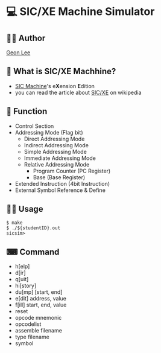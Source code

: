 # 💻 SIC/XE Machine Simulator

## 👨‍💻 Author
[Geon Lee](https://github.com/)

## 🤔 What is **SIC/XE** Machhine?
* [SIC Machine](https://en.wikipedia.org/wiki/Simplified_Instructional_Computer)'s e**X**ension **E**dition
* you can read the article about [SIC/XE](https://en.wikipedia.org/wiki/SIC/XE) on wikipedia

## 💫 Function
* Control Section
* Addressing Mode (Flag bit)
	* Direct Addressing Mode
	* Indirect Addressing Mode
	* Simple Addressing Mode
	* Immediate Addressing Mode
	* Relative Addressing Mode
		* Program Counter (PC Register)
		* Base	(Base Register)
* Extended Instruction (4bit Instruction)
* External Symbol Reference & Define

## 👨‍🏫 Usage
```shell
$ make
$ ./${studentID}.out
sicsim>
```

## ⌨ Command
* h[elp]
* d[ir]
* q[uit]
* hi[story]
* du[mp] [start, end]
* e[dit] address, value
* f[ill] start, end, value
* reset
* opcode mnemonic
* opcodelist
* assemble filename
* type filename
* symbol